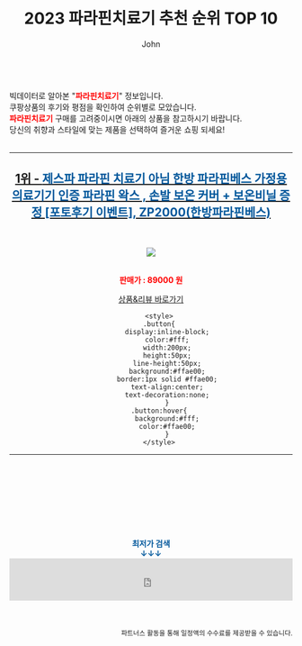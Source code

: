 ﻿---
layout: post
title:  "2023 파라핀치료기 추천 순위 TOP 10"
author: John
categories: [ 생활/건강 ]
tags: [ 파라핀치료기, 파라핀치료기 가격, 파라핀치료기 사용법, 파라핀치료기 도매, 파라핀치료기 효과, 파라핀치료기 추천, 파라핀치료기 후기, 파라핀치료기 청소, 파라핀치료기 부작용, 파라핀치료기 왁스 ]
image: https://static.coupangcdn.com/image/vendor_inventory/a0ab/6e81dec221e85e665065edc8343837cc8212b39a8346151817f0e3b5f820.jpg 
description: "2023 파라핀치료기 추천 순위 TOP 10 관련 상품으로 가장 고객 선호도가 높은 제품입니다."
toc: true
toc_sticky: true
---

<br>
빅데이터로 알아본 "<b><font color='#ff0000'>파라핀치료기</font></b>" 정보입니다.
<br>
쿠팡상품의 후기와 평점을 확인하여 순위별로 모았습니다.
<br>
<b><font color='#ff0000'>파라핀치료기</font></b>  구매를 고려중이시면 아래의 상품을 참고하시기 바랍니다.
<br>
당신의 취향과 스타일에 맞는 제품을 선택하여 즐거운 쇼핑 되세요!
<br><br>
<hr>
<p>
    
<center><h2><a href="https://link.coupang.com/re/AFFSDP?lptag=AF7307611&pageKey=7030322180&itemId=17347798903&vendorItemId=84518187741&traceid=V0-153-f04fa1b72a385e57&requestid=20230224135018084334031" target="_blank"><b>1위 - <font color='#01579B'>제스파 파라핀 치료기 아님 한방 파라핀베스 가정용 의료기기 인증 파라핀 왁스 , 손발 보온 커버 + 보온비닐 증정 [포토후기 이벤트], ZP2000(한방파라핀베스)</font></b></a></h2><br>

<a href="https://link.coupang.com/re/AFFSDP?lptag=AF7307611&pageKey=7030322180&itemId=17347798903&vendorItemId=84518187741&traceid=V0-153-f04fa1b72a385e57&requestid=20230224135018084334031" target="_blank"><img src="https://static.coupangcdn.com/image/vendor_inventory/a0ab/6e81dec221e85e665065edc8343837cc8212b39a8346151817f0e3b5f820.jpg"></a><br><br>

<b><font color='#ff0000'>판매가 : 89000 원</font></b><br>

<a href="https://link.coupang.com/re/AFFSDP?lptag=AF7307611&pageKey=7030322180&itemId=17347798903&vendorItemId=84518187741&traceid=V0-153-f04fa1b72a385e57&requestid=20230224135018084334031" target="_blank" class="button">상품&리뷰 바로가기</a><p>

        <style>
        .button{
            display:inline-block;
            color:#fff;
            width:200px;
            height:50px;
            line-height:50px;
            background:#ffae00;
            border:1px solid #ffae00;
            text-align:center;
            text-decoration:none;
            }
        .button:hover{
            background:#fff;
            color:#ffae00;
            }
        </style>

<hr>

<br><br><br><br><br><br><br>
<center><b><font color='#01579B' size='medium'>최저가 검색<br>
↓↓↓</font></b></center>
<center><iframe src="https://coupa.ng/b1Tbjx" width="100%" height="75" frameborder="0" scrolling="no" referrerpolicy="unsafe-url"></iframe></center>
<br><br>
<p>
<small>
    <div align="right">파트너스 활동을 통해 일정액의 수수료를 제공받을 수 있습니다.</div>
</small>
</p>
